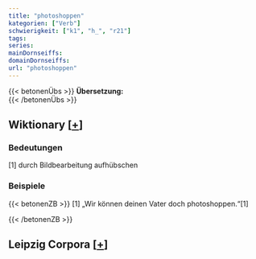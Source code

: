 ```yaml
---
title: "photoshoppen"
kategorien: ["Verb"]
schwierigkeit: ["k1", "h_", "r21"]
tags:
series:
mainDornseiffs:
domainDornseiffs:
url: "photoshoppen"
---
```


{{< betonenÜbs >}}
**Übersetzung:**  
{{< /betonenÜbs >}}

## Wiktionary [[+](https://de.wiktionary.org/wiki/photoshoppen)]

### Bedeutungen
[1] durch Bildbearbeitung aufhübschen  

### Beispiele
{{< betonenZB >}}
[1] „Wir können deinen Vater doch photoshoppen.“[1]  

{{< /betonenZB >}}

## Leipzig Corpora [[+](https://corpora.uni-leipzig.de/en/res?word=photoshoppen&corpusId=deu_newscrawl-public_2018)]

